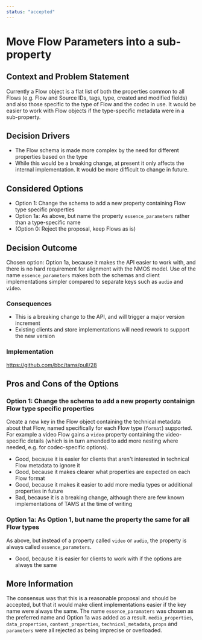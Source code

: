 ```yaml
---
status: "accepted"
---
```

# Move Flow Parameters into a sub-property

## Context and Problem Statement

Currently a Flow object is a flat list of both the properties common to all Flows (e.g. Flow and Source IDs, tags, type, created and modified fields) and also those specific to the type of Flow and the codec in use.
It would be easier to work with Flow objects if the type-specific metadata were in a sub-property.

## Decision Drivers

* The Flow schema is made more complex by the need for different properties based on the type
* While this would be a breaking change, at present it only affects the internal implementation.
  It would be more difficult to change in future.

## Considered Options

* Option 1: Change the schema to add a new property containing Flow type specific properties
* Option 1a: As above, but name the property `essence_parameters` rather than a type-specific name
* (Option 0: Reject the proposal, keep Flows as is)

## Decision Outcome

Chosen option: Option 1a, because it makes the API easier to work with, and there is no hard requirement for alignment with the NMOS model.
Use of the name `essence_parameters` makes both the schemas and client implementations simpler compared to separate keys such as `audio` and `video`.

### Consequences

* This is a breaking change to the API, and will trigger a major version increment
* Existing clients and store implementations will need rework to support the new version

### Implementation

<https://github.com/bbc/tams/pull/28>

## Pros and Cons of the Options

### Option 1: Change the schema to add a new property containign Flow type specific properties

Create a new key in the Flow object containing the technical metadata about that Flow, named specifically for each Flow type (`format`) supported.
For example a video Flow gains a `video` property containing the video-specific details (which is in turn amended to add more nesting where needed, e.g. for codec-specific options).

* Good, because it is easier for clients that aren't interested in technical Flow metadata to ignore it
* Good, because it makes clearer what properties are expected on each Flow format
* Good, because it makes it easier to add more media types or additional properties in future
* Bad, because it is a breaking change, although there are few known implementations of TAMS at the time of writing

### Option 1a: As Option 1, but name the property the same for all Flow types

As above, but instead of a property called `video` or `audio`, the property is always called `essence_parameters`.

* Good, because it is easier for clients to work with if the options are always the same

## More Information

The consensus was that this is a reasonable proposal and should be accepted, but that it would make client implementations easier if the key name were always the same.
The name `essence_paramaters` was chosen as the preferred name and Option 1a was added as a result.
`media_properties`, `data_properties`, `content_properties`, `technical_metadata`, `props` and `parameters` were all rejected as being imprecise or overloaded.
